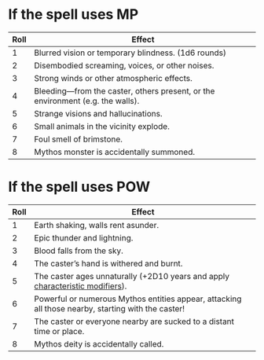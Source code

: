<!-- TITLE: Failing Pushed Casting Rolls -->
<!-- SUBTITLE: Because you were not born to succeed -->
# If the spell uses MP
Roll | Effect
--- | ---
1 |	Blurred vision or temporary blindness. (1d6 rounds)
2 |	Disembodied screaming, voices, or other noises.
3 |	Strong winds or other atmospheric effects.
4 | Bleeding—from the caster, others present, or the environment (e.g. the walls).
5 | Strange visions and hallucinations.
6 | Small animals in the vicinity explode.
7 | Foul smell of brimstone.
8 | Mythos monster is accidentally summoned.
# If the spell uses POW
Roll | Effect
--- | ---
1 | Earth shaking, walls rent asunder.
2 | Epic thunder and lightning.
3 | Blood falls from the sky.
4 | The caster’s hand is withered and burnt.
5 | The caster ages unnaturally (+2D10 years and apply [characteristic modifiers](/investigators/investigator-age)).
6 | Powerful or numerous Mythos entities appear, attacking all those nearby, starting with the caster!
7 | The caster or everyone nearby are sucked to a distant time or place.
8 | Mythos deity is accidentally called.
